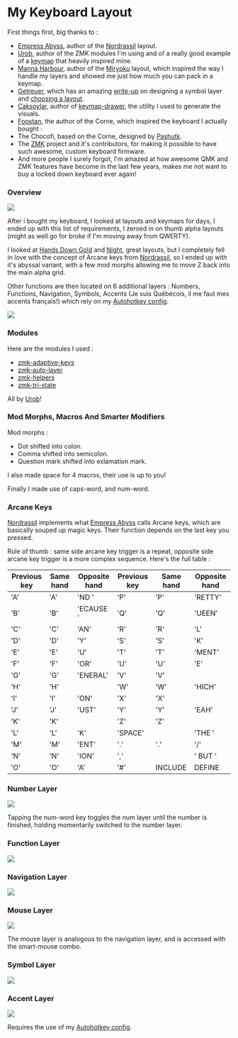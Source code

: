 # My Keyboard Layout

First things first, big thanks to :
- [Empress Abyss](https://github.com/empressabyss), author of the [Nordrassil](https://github.com/empressabyss/nordrassil) layout.
- [Urob](https://github.com/urob), author of the ZMK modules I'm using and of a really good example of a [keymap](https://github.com/urob/zmk-config) that heavily inspired mine.
- [Manna Harbour](https://github.com/manna-harbour), author of the [Miryoku](https://github.com/manna-harbour/miryoku) layout, which inspired the way I handle my layers and showed me just how much you can pack in a keymap.
- [Getreuer](https://github.com/getreuer), which has an amazing [write-up](https://getreuer.info/posts/keyboards/symbol-layer/index.html) on designing a symbol layer and [choosing a layout](https://getreuer.info/posts/keyboards/alt-layouts/index.html).
- [Caksoylar](https://github.com/caksoylar), author of [keymap-drawer](https://github.com/caksoylar/keymap-drawer), the utility I used to generate the visuals.
- [Foostan](https://github.com/foostan/crkbd/commits?author=foostan), the author of the Corne, which inspired the keyboard I actually bought :
- The Chocofi, based on the Corne, designed by [Pashutk](https://github.com/pashutk/chocofi/commits?author=pashutk).
- The [ZMK](https://github.com/zmkfirmware/zmk) project and it's contributors, for making it possible to have such awesome, custom keyboard firmware.
- And more people I surely forgot, I'm amazed at how awesome QMK and ZMK features have become in the last few years, makes me not want to buy a locked down keyboard ever again!

### Overview 

<img src="draw\base_keymap.svg">

After i bought my keyboard, I looked at layouts and keymaps for days, I ended up with this list of requirements, I zeroed in on thumb alpha layouts (might as well go for broke if I'm moving away from QWERTY).

I looked at [Hands Down Gold](https://sites.google.com/alanreiser.com/handsdown/home/hands-down-neu#h.1cdqya5986v5) and [Night](https://luminespire.github.io/night/home.html), great layouts, but I completely fell in love with the concept of Arcane keys from [Nordrassil](https://github.com/empressabyss/nordrassil), so I ended up with it's abyssal variant, with a few mod morphs allowing me to move Z back into the main alpha grid.

Other functions are then located on 6 additional layers : Numbers, Functions, Navigation, Symbols, Accents (Je suis Québécois, il me faut mes accents français!) which rely on my [Autohotkey config](https://github.com/Nathanix321/autohotkey-config).

<img src="draw\whole_keymap.svg">

### Modules

Here are the modules I used :
- [zmk-adaptive-keys](https://github.com/urob/zmk-adaptive-key/)
- [zmk-auto-layer](https://github.com/urob/zmk-auto-layer)
- [zmk-helpers](https://github.com/urob/zmk-helpers)
- [zmk-tri-state](https://github.com/urob/zmk-tri-state)

All by [Urob](https://github.com/urob)!

### Mod Morphs, Macros And Smarter Modifiers
Mod morphs :
- Dot shifted into colon.
- Comma shifted into semicolon.
- Question mark shifted into exlamation mark.

I also made space for 4 macros, their use is up to you!

Finally I made use of caps-word, and num-word.

### Arcane Keys
[Nordrassil](https://github.com/empressabyss/nordrassil) implements what [Empress Abyss](https://github.com/empressabyss) calls Arcane keys, which are basically souped up magic keys. Their function depends on the last key you pressed. 

Rule of thumb : same side arcane key trigger is a repeat, opposite side arcane key trigger is a more complex sequence. Here's the full table : 

| Previous key | Same hand | Opposite hand | Previous key | Same hand | Opposite hand |
|--------------|-----------|---------------|--------------|-----------|---------------|
| 'A'          | 'A'       | 'ND '         | 'P'          | 'P'       | 'RETTY'       |
| 'B'          | 'B'       | 'ECAUSE '     | 'Q'          | 'Q'       | 'UEEN'        |
| 'C'          | 'C'       | 'AN'          | 'R'          | 'R'       | 'L'           |
| 'D'          | 'D'       | 'Y'           | 'S'          | 'S'       | 'K'           |
| 'E'          | 'E'       | 'U'           | 'T'          | 'T'       | 'MENT'        |
| 'F'          | 'F'       | 'OR'          | 'U'          | 'U'       | 'E'           |
| 'G'          | 'G'       | 'ENERAL'      | 'V'          | 'V'       |               |
| 'H'          | 'H'       |               | 'W'          | 'W'       | 'HICH'        |
| 'I'          | 'I'       | 'ON'          | 'X'          | 'X'       |               |
| 'J'          | 'J'       | 'UST'         | 'Y'          | 'Y'       | 'EAH'         |
| 'K'          | 'K'       |               | 'Z'          | 'Z'       |               |
| 'L'          | 'L'       | 'K'           | 'SPACE'      |           | 'THE '        |
| 'M'          | 'M'       | 'ENT'         | '.'          | '.'       | '/'           |
| 'N'          | 'N'       | 'ION'         | ','          |           | ' BUT '       |
| 'O'          | 'O'       | 'A'           | '#'          | INCLUDE   | DEFINE        |

### Number Layer
<img src="draw\num_keymap.svg">

Tapping the num-word key toggles the num layer until the number is finished, holding momentarily switched to the number layer.

### Function Layer
<img src="draw\fun_keymap.svg">

### Navigation Layer
<img src="draw\nav_keymap.svg">

### Mouse Layer
<img src="draw\mouse_keymap.svg">

The mouse layer is analogous to the navigation layer, and is accessed with the smart-mouse combo.

### Symbol Layer 
<img src="draw\sym_keymap.svg">

### Accent Layer
<img src="draw\acc_keymap.svg">

Requires the use of my [Autohotkey config](https://github.com/Nathanix321/autohotkey-config).

